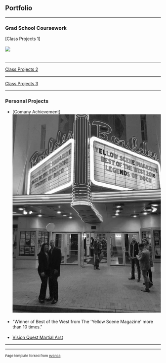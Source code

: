 ## Portfolio

---

### Grad School Coursework 

[Class Projects 1]
<br><br>
<img src="images/SQL LAB 8.4.twbx"/>
<br><br>


---
[Class Projects 2]()
<img src=""/>

---
[Class Projects 3]()


---

### Personal Projects

- [Comany Achievement]<img src="images/legends of boco bw.jpg"/>
<br><br>
- "Winner of Best of the West from The 'Yellow Scene Magazine' more than 10 times."
<br><br>
- [Vision Quest Martial Arst](https://vqmartialarts.com/)


---




---
<p style="font-size:11px">Page template forked from <a href="https://github.com/evanca/quick-portfolio">evanca</a></p>
<!-- Remove above link if you don't want to attibute -->
